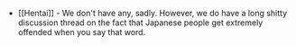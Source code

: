 * [[Hentai]] - We don't have any, sadly. However, we do have a long shitty discussion thread on the fact that Japanese people get extremely offended when you say that word.